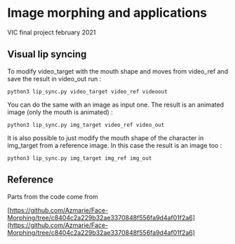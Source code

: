 # Image morphing and applications

VIC final project february 2021

## Visual lip syncing

To modify video_target with the mouth shape and moves from video_ref and save the result in video_out run : 

`python3 lip_sync.py video_target video_ref videoout`


You can do the same with an image as input one. The result is an animated image (only the mouth is animated) : 

`python3 lip_sync.py img_target video_ref video_out`


It is also possible to just modify the mouth shape of the character in img_target from a reference image. In this case the result is an image too : 

`python3 lip_sync.py img_target img_ref img_out`

## Reference

Parts from the code come from 

[https://github.com/Azmarie/Face-Morphing/tree/c8404c2a229b32ae3370848f556fa9d4af01f2a6](https://github.com/Azmarie/Face-Morphing/tree/c8404c2a229b32ae3370848f556fa9d4af01f2a6)
